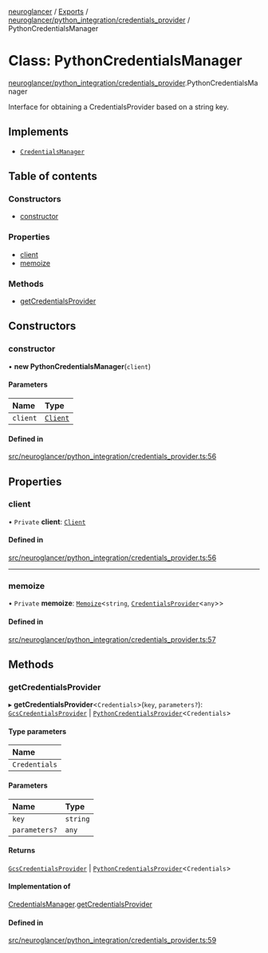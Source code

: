 [neuroglancer](../README.md) / [Exports](../modules.md) / [neuroglancer/python\_integration/credentials\_provider](../modules/neuroglancer_python_integration_credentials_provider.md) / PythonCredentialsManager

# Class: PythonCredentialsManager

[neuroglancer/python_integration/credentials_provider](../modules/neuroglancer_python_integration_credentials_provider.md).PythonCredentialsManager

Interface for obtaining a CredentialsProvider based on a string key.

## Implements

- [`CredentialsManager`](../interfaces/neuroglancer_credentials_provider.CredentialsManager.md)

## Table of contents

### Constructors

- [constructor](neuroglancer_python_integration_credentials_provider.PythonCredentialsManager.md#constructor)

### Properties

- [client](neuroglancer_python_integration_credentials_provider.PythonCredentialsManager.md#client)
- [memoize](neuroglancer_python_integration_credentials_provider.PythonCredentialsManager.md#memoize)

### Methods

- [getCredentialsProvider](neuroglancer_python_integration_credentials_provider.PythonCredentialsManager.md#getcredentialsprovider)

## Constructors

### constructor

• **new PythonCredentialsManager**(`client`)

#### Parameters

| Name | Type |
| :------ | :------ |
| `client` | [`Client`](neuroglancer_python_integration_api.Client.md) |

#### Defined in

[src/neuroglancer/python_integration/credentials_provider.ts:56](https://github.com/ActiveBrainAtlas2/neuroglancer/blob/91617476/src/neuroglancer/python_integration/credentials_provider.ts#L56)

## Properties

### client

• `Private` **client**: [`Client`](neuroglancer_python_integration_api.Client.md)

#### Defined in

[src/neuroglancer/python_integration/credentials_provider.ts:56](https://github.com/ActiveBrainAtlas2/neuroglancer/blob/91617476/src/neuroglancer/python_integration/credentials_provider.ts#L56)

___

### memoize

• `Private` **memoize**: [`Memoize`](neuroglancer_util_memoize.Memoize.md)<`string`, [`CredentialsProvider`](neuroglancer_credentials_provider.CredentialsProvider.md)<`any`\>\>

#### Defined in

[src/neuroglancer/python_integration/credentials_provider.ts:57](https://github.com/ActiveBrainAtlas2/neuroglancer/blob/91617476/src/neuroglancer/python_integration/credentials_provider.ts#L57)

## Methods

### getCredentialsProvider

▸ **getCredentialsProvider**<`Credentials`\>(`key`, `parameters?`): [`GcsCredentialsProvider`](neuroglancer_python_integration_credentials_provider._internal_.GcsCredentialsProvider.md) \| [`PythonCredentialsProvider`](neuroglancer_python_integration_credentials_provider._internal_.PythonCredentialsProvider.md)<`Credentials`\>

#### Type parameters

| Name |
| :------ |
| `Credentials` |

#### Parameters

| Name | Type |
| :------ | :------ |
| `key` | `string` |
| `parameters?` | `any` |

#### Returns

[`GcsCredentialsProvider`](neuroglancer_python_integration_credentials_provider._internal_.GcsCredentialsProvider.md) \| [`PythonCredentialsProvider`](neuroglancer_python_integration_credentials_provider._internal_.PythonCredentialsProvider.md)<`Credentials`\>

#### Implementation of

[CredentialsManager](../interfaces/neuroglancer_credentials_provider.CredentialsManager.md).[getCredentialsProvider](../interfaces/neuroglancer_credentials_provider.CredentialsManager.md#getcredentialsprovider)

#### Defined in

[src/neuroglancer/python_integration/credentials_provider.ts:59](https://github.com/ActiveBrainAtlas2/neuroglancer/blob/91617476/src/neuroglancer/python_integration/credentials_provider.ts#L59)

